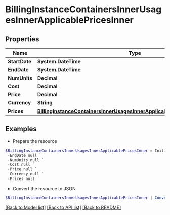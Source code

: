 # BillingInstanceContainersInnerUsagesInnerApplicablePricesInner
## Properties

Name | Type | Description | Notes
------------ | ------------- | ------------- | -------------
**StartDate** | **System.DateTime** |  | [optional] 
**EndDate** | **System.DateTime** |  | [optional] 
**NumUnits** | **Decimal** |  | [optional] 
**Cost** | **Decimal** |  | [optional] 
**Price** | **Decimal** |  | [optional] 
**Currency** | **String** |  | [optional] 
**Prices** | [**BillingInstanceContainersInnerUsagesInnerApplicablePricesInnerPricesInner[]**](BillingInstanceContainersInnerUsagesInnerApplicablePricesInnerPricesInner.md) |  | [optional] 

## Examples

- Prepare the resource
```powershell
$BillingInstanceContainersInnerUsagesInnerApplicablePricesInner = Initialize-PSOpenAPIToolsBillingInstanceContainersInnerUsagesInnerApplicablePricesInner  -StartDate null `
 -EndDate null `
 -NumUnits null `
 -Cost null `
 -Price null `
 -Currency null `
 -Prices null
```

- Convert the resource to JSON
```powershell
$BillingInstanceContainersInnerUsagesInnerApplicablePricesInner | ConvertTo-JSON
```

[[Back to Model list]](../README.md#documentation-for-models) [[Back to API list]](../README.md#documentation-for-api-endpoints) [[Back to README]](../README.md)

